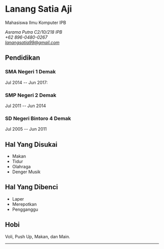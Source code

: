 Lanang Satia Aji
============

Mahasiswa Ilmu Komputer IPB


*Asrama Putra C2/10/218 IPB<br>
+62 896-0480-0267<br>
lanangsatia99@gmail.com<br>*


Pendidikan
----------

### SMA Negeri 1 Demak 
Jul 2014 -- Jun 2017: 

### SMP Negeri 2 Demak
Jul 2011 -- Jun 2014

### SD Negeri Bintoro 4 Demak
Jul 2005 -- Jun 2011

Hal Yang Disukai
----------
-   Makan
-   Tidur
-   Olahraga
-   Denger Musik

Hal Yang Dibenci
--------

-   Laper
-   Merepotkan
-   Pengganggu

Hobi
----

Voli, Push Up, Makan, dan Main.

---
